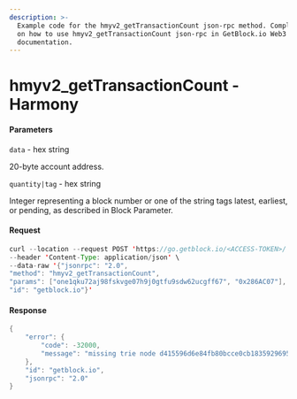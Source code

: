 ```yaml
---
description: >-
  Example code for the hmyv2_getTransactionCount json-rpc method. Сomplete guide
  on how to use hmyv2_getTransactionCount json-rpc in GetBlock.io Web3
  documentation.
---
```


# hmyv2\_getTransactionCount - Harmony

#### Parameters

`data` - hex string

20-byte account address.

`quantity|tag` - hex string

Integer representing a block number or one of the string tags latest, earliest, or pending, as described in Block Parameter.

#### Request

```java
curl --location --request POST 'https://go.getblock.io/<ACCESS-TOKEN>/' \
--header 'Content-Type: application/json' \ 
--data-raw '{"jsonrpc": "2.0",
"method": "hmyv2_getTransactionCount",
"params": ["one1qku72aj98fskvge07h9j0gtfu9sdw62ucgff67", "0x286AC07"],
"id": "getblock.io"}'
```

#### Response

```java
{
    "error": {
        "code": -32000,
        "message": "missing trie node d415596d6e84fb80bcce0cb183592969547169aac226fc8e58c4de28d38d9d5c (path )"
    },
    "id": "getblock.io",
    "jsonrpc": "2.0"
}
```
